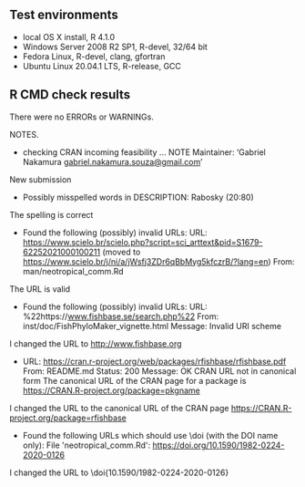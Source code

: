 ## Test environments

* local OS X install, R 4.1.0
* Windows Server 2008 R2 SP1, R-devel, 32/64 bit
* Fedora Linux, R-devel, clang, gfortran
* Ubuntu Linux 20.04.1 LTS, R-release, GCC

## R CMD check results

There were no ERRORs or WARNINGs.

NOTES.

* checking CRAN incoming feasibility ... NOTE
Maintainer: ‘Gabriel Nakamura <gabriel.nakamura.souza@gmail.com>’

New submission

* Possibly misspelled words in DESCRIPTION:
  Rabosky (20:80)
  
The spelling is correct

* Found the following (possibly) invalid URLs:
  URL: https://www.scielo.br/scielo.php?script=sci_arttext&pid=S1679-62252021000100211 (moved to https://www.scielo.br/j/ni/a/jWsfj3ZDr6qBbMyg5kfczrB/?lang=en)
From: man/neotropical_comm.Rd

The URL is valid
    
* Found the following (possibly) invalid URLs:
   URL: %22https://www.fishbase.se/search.php%22
     From: inst/doc/FishPhyloMaker_vignette.html
     Message: Invalid URI scheme
     
I changed the URL to http://www.fishbase.org

* URL: https://cran.r-project.org/web/packages/rfishbase/rfishbase.pdf
     From: README.md
     Status: 200
     Message: OK
     CRAN URL not in canonical form
   The canonical URL of the CRAN page for a package is
     https://CRAN.R-project.org/package=pkgname
     
I changed the URL to the canonical URL of the CRAN page https://CRAN.R-project.org/package=rfishbase

*  Found the following URLs which should use \doi (with the DOI name only):
   File 'neotropical_comm.Rd':
     https://doi.org/10.1590/1982-0224-2020-0126
    
I changed the URL to \doi{10.1590/1982-0224-2020-0126}

